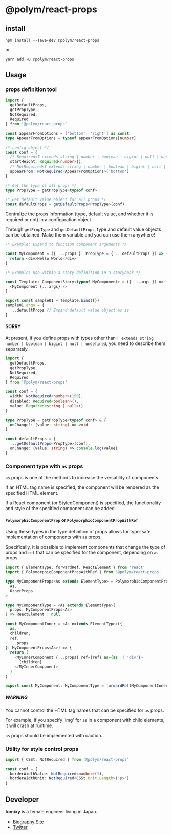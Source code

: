 # @polym/react-props

## install

```
npm install --save-dev @polym/react-props
```

or

```
yarn add -D @polym/react-props
```

## Usage

### props definition tool

```ts
import {
  getDefaultProps,
  getPropType,
  NotRequired,
  Required
} from '@polym/react-props'

const appearFromOptions = ['bottom', 'right'] as const
type AppearFromOptions = typeof appearFromOptions[number]

/* config object */
const conf = {
  /* Required<T extends string | number | boolean | bigint | null | undefined>() */
  startHeight: Required<number>(),
  /* NotRequired<T extends string | number | boolean | bigint | null | undefined>(DEFAULT_VALUE) */
  appearFrom: NotRequired<AppearFromOptions>('bottom')
}

/* Get the type of all props */
type PropType = getPropType<typeof conf>

/* Get default value object for all props */
const defaultProps = getDefaultProps<PropType>(conf)
```

Centralize the props information (type, default value, and whether it is required or not) in a configuration object.

Through `getPropType` and `getDefaultProps`, type and default value objects can be obtained.
Make them variable and you can use them anywhere!

```ts
/* Example: Expand to function component arguments */

const MyComponent = ({ ...props }: PropType = { ...defaultProps }) => {
  return <div>Hello World</div>
}
```

```ts
/* Example: Use within a story definition in a storybook */

const Template: ComponentStory<typeof MyComponent> = ({ ...args }) => (
  <MyComponent {...args} />
)

export const sample01 = Template.bind({})
sample01.args = {
  ...defaultProps // Expand default value object as is
}
```

#### SORRY

At present, if you define props with types other than `T extends string | number | boolean | bigint | null | undefined`, you need to describe them separately.

```ts
import {
  getDefaultProps,
  getPropType,
  NotRequired,
  Required
} from '@polym/react-props'

const conf = {
  width: NotRequired<number>(150),
  disabled: Required<boolean>(),
  value: Required<string | null>()
}

type PropType = getPropType<typeof conf> & {
  onChange?: (value: string) => void
}

const defaultProps = {
  ...getDefaultProps<PropType>(conf),
  onChange: (value: string) => console.log(value)
}
```

### Component type with `as` props

`as` props is one of the methods to increase the versatility of components.

If an HTML tag name is specified, the component will be rendered as the specified HTML element.

If a React component (or StyledComponent) is specified, the functionality and style of the specified component can be added.

#### `PolymorphicComponentProp` or `PolymorphicComponentPropWithRef`

Using these types in the type definition of props allows for type-safe implementation of components with `as` props.

Specifically, it is possible to implement components that change the type of props and `ref` that can be specified for the component, depending on `as` props.

```ts
import { ElementType, forwardRef, ReactElement } from 'react'
import { PolymorphicComponentPropWithRef } from '@polym/react-props'

type MyComponentProps<As extends ElementType> = PolymorphicComponentPropWithRef<
  As,
  OtherProps
>

type MyComponentType = <As extends ElementType>(
  props: MyComponentProps<As>
) => ReactElement | null

const MyComponentInner = <As extends ElementType>({
  as,
  children,
  ref,
  ...props
}: MyComponentProps<As>) => {
  return (
    <MyInnerComponent {...props} ref={ref} as={as || 'div'}>
      {children}
    </MyInnerComponent>
  )
}

export const MyComponent: MyComponentType = forwardRef(MyComponentInner)
```

##### WARNING

You cannot control the HTML tag names that can be specified for `as` props.

For example, if you specify 'img' for `as` in a component with child elements, it will crash at runtime.

`as` props should be implemented with caution.

### Utility for style control props

```ts
import { CSSt, NotRequired } from '@polym/react-props'

const conf = {
  borderWidthValue: NotRequired<number>(1),
  borderWidthUnit: NotRequired<CSSt.Unit.Length>('px')
}
```

## Developer

**tomixy** is a female engineer living in Japan.

- [Biography Site](https://tetracalibers.notion.site/tomixy-TetraCalibers-30b94fb9fc054d4da667539ef35f42c6)
- [Twitter](https://twitter.com/tetracalibers)
